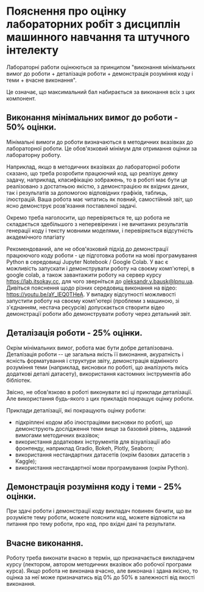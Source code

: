 # Пояснення про оцінку лабораторних робіт з дисциплін машинного навчання та штучного інтелекту

Лабораторні работи оцінюються за принципом "виконання мінімальних вимог до роботи + деталізація роботи + демонстрація розуміння коду і теми + вчасне виконання".

Це означає, що максимальний бал набирається за виконання всіх з цих компонент.

## Виконання мінімальних вимог до роботи - 50% оцінки.

Мінімальні вимоги до роботи визначаються в методичних вказівках до лабораторної роботи. Це обов'язковий мінімум для отримання оцінки за лабораторну роботу.

Наприклад, якщо в методичних вказівках до лабораторної роботи сказано, що треба розробити працюючий код, що реалізує деяку задачу, наприклад, класифікацію зображень, то в роботі має бути це реалізовано з достатньою якістю, з демонстрацією як вхідних даних, так і результатів за допомогою відповідних графіків, таблиць, ілюстрацій. Ваша робота має читатись як повний, самостійний звіт, що ясно демонструє розв'язання поставленої задачі.

Окремо треба наголосити, що перевіряється те, що робота не складається здебільшого з неперевірених і не вичитаних результатів генерації коду і тексту мовними моделями, і перевіряється відсутність академічного плагіату

Рекомендований, але не обов'язковий підхід до демонстрації працюючого коду роботи - це підготовка роботи на мові програмування Python в середовищі Jupyter Notebook / Google Colab. У вас є можливість запускати і демонструвати роботу на своєму комп'ютері, в google colab, а також завантажити роботу на сервер курсу https://lab.itsokay.cc, для чого зверніться до oleksandr.y.bausk@lpnu.ua. Дивіться пояснення щодо різних середовищ виконання на відео: https://youtu.be/aY_IEQ0THeA. У випадку відсутності можливості запустити роботу на своєму комп'ютері (проблеми з машиною, зі з'єднанням, нестача ресурсів) допускається створити відео демонстрації роботи або демонструвати роботу через детальний звіт.

## Деталізація роботи - 25% оцінки.

Окрім мінімальних вимог, робота має бути добре деталізована. Деталізація роботи -- це загальна якість її виконання, акуратність і ясність форматування і структури звіту, демонстрація відмінного розуміння теми (наприклад, висновки по роботі, що аналізують якісь додаткові деталі датасету), використання кастомних інструментів або бібліотек.

Звісно, не обов'язково в роботі виконувати всі ці приклади деталізації. Але використання будь-якого з цих прикладів покращує оцінку роботи.

Приклади деталізації, які покращують оцінку роботи:
- підкріплені кодом або ілюстраціями висновки по роботі, що демонструють дослідження теми вище за базовий рівень, заданий вимогами методичних вказівок;
- використання додаткових інструментів для візуалізації або фронтенду, наприклад Gradio, Bokeh, Plotly, Seaborn;
- використання нестандартних датасетів (окрім базових датасетів з Kaggle);
- використання нестандартної мови програмування (окрім Python).


## Демонстрація розуміння коду і теми - 25% оцінки.

При здачі роботи і демонстрації коду викладач повинен бачити, що ви розумієте тему роботи, можете пояснити код, можете відповісти на питання про тему роботи, про код, про вхідні дані та результати.

## Вчасне виконання.

Роботу треба виконати вчасно в термін, що призначається викладачем курсу (лектором, автором методичних вказівок або робочої програми курса). Якщо робота не виконана вчасно, але виконана і здана якісно, то оцінка за неї може призначатись від 0% до 50% в залежності від якості виконання.
